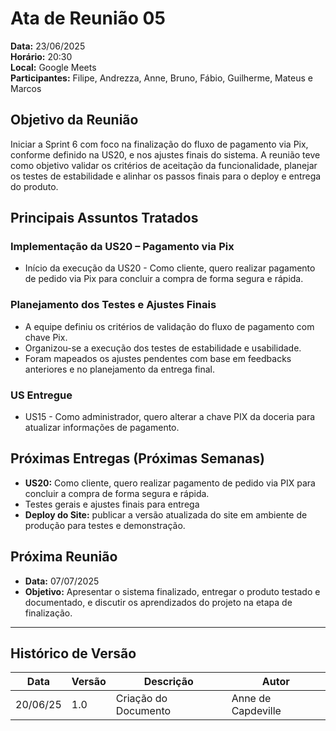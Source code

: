 # Ata de Reunião 05

**Data:** 23/06/2025  
**Horário:** 20:30  
**Local:** Google Meets  
**Participantes:** Filipe, Andrezza, Anne, Bruno, Fábio, Guilherme, Mateus e Marcos

## Objetivo da Reunião

Iniciar a Sprint 6 com foco na finalização do fluxo de pagamento via Pix, conforme definido na US20, e nos ajustes finais do sistema. A reunião teve como objetivo validar os critérios de aceitação da funcionalidade, planejar os testes de estabilidade e alinhar os passos finais para o deploy e entrega do produto.

## Principais Assuntos Tratados

### Implementação da US20 – Pagamento via Pix

- Início da execução da US20 - Como cliente, quero realizar pagamento de pedido via Pix para concluir a compra de forma segura e rápida.

### Planejamento dos Testes e Ajustes Finais

- A equipe definiu os critérios de validação do fluxo de pagamento com chave Pix.
- Organizou-se a execução dos testes de estabilidade e usabilidade.
- Foram mapeados os ajustes pendentes com base em feedbacks anteriores e no planejamento da entrega final.

### US Entregue

- US15 - Como administrador, quero alterar a chave PIX da doceria para atualizar informações de pagamento.

## Próximas Entregas (Próximas Semanas)

- **US20:** Como cliente, quero realizar pagamento de pedido via PIX para concluir a compra de forma segura e rápida.
- Testes gerais e ajustes finais para entrega
- **Deploy do Site:** publicar a versão atualizada do site em ambiente de produção para testes e demonstração.

## Próxima Reunião

- **Data:** 07/07/2025
- **Objetivo:** Apresentar o sistema finalizado, entregar o produto testado e documentado, e discutir os aprendizados do projeto na etapa de finalização.

---

## Histórico de Versão

| Data     | Versão | Descrição            | Autor              |
| -------- | ------ | -------------------- | ------------------ |
| 20/06/25 | 1.0    | Criação do Documento | Anne de Capdeville |
